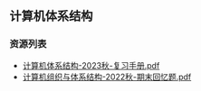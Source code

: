 ## 计算机体系结构

### 资源列表

- [计算机体系结构-2023秋-复习手册.pdf](https://raw.githubusercontent.com/HIT-FC-OpenCS/CS_Courses/main/计算机科学与技术/计算机体系结构/课程复习资料/计算机体系结构-2023秋-复习手册.pdf)
- [计算机组织与体系结构-2022秋-期末回忆题.pdf](https://raw.githubusercontent.com/HIT-FC-OpenCS/CS_Courses/main/计算机科学与技术/计算机体系结构/课程练习题目/计算机组织与体系结构-2022秋-期末回忆题.pdf)
